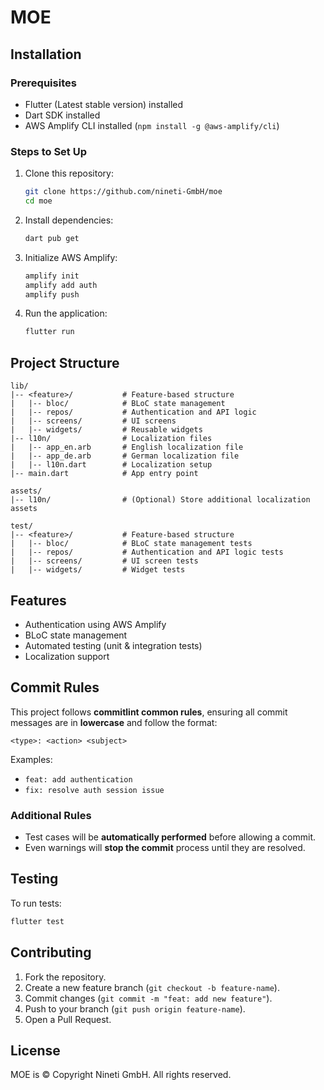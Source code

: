 # MOE

## Installation
### Prerequisites
- Flutter (Latest stable version) installed
- Dart SDK installed
- AWS Amplify CLI installed (`npm install -g @aws-amplify/cli`)

### Steps to Set Up
1. Clone this repository:
   ```sh
   git clone https://github.com/nineti-GmbH/moe
   cd moe
   ```

2. Install dependencies:
   ```sh
   dart pub get
   ```

3. Initialize AWS Amplify:
   ```sh
   amplify init
   amplify add auth
   amplify push
   ```

4. Run the application:
   ```sh
   flutter run
   ```

## Project Structure
```
lib/
|-- <feature>/           # Feature-based structure
|   |-- bloc/            # BLoC state management
|   |-- repos/           # Authentication and API logic
|   |-- screens/         # UI screens
|   |-- widgets/         # Reusable widgets
|-- l10n/                # Localization files
|   |-- app_en.arb       # English localization file
|   |-- app_de.arb       # German localization file
|   |-- l10n.dart        # Localization setup
|-- main.dart            # App entry point

assets/
|-- l10n/                # (Optional) Store additional localization assets

test/
|-- <feature>/           # Feature-based structure
|   |-- bloc/            # BLoC state management tests
|   |-- repos/           # Authentication and API logic tests
|   |-- screens/         # UI screen tests
|   |-- widgets/         # Widget tests
```

## Features
- Authentication using AWS Amplify
- BLoC state management
- Automated testing (unit & integration tests)
- Localization support

## Commit Rules
This project follows **commitlint common rules**, ensuring all commit messages are in **lowercase** and follow the format:
```
<type>: <action> <subject>
```
Examples:
- `feat: add authentication`
- `fix: resolve auth session issue`

### Additional Rules
- Test cases will be **automatically performed** before allowing a commit.
- Even warnings will **stop the commit** process until they are resolved.

## Testing
To run tests:
```sh
flutter test
```

## Contributing
1. Fork the repository.
2. Create a new feature branch (`git checkout -b feature-name`).
3. Commit changes (`git commit -m "feat: add new feature"`).
4. Push to your branch (`git push origin feature-name`).
5. Open a Pull Request.

## License
MOE is © Copyright Nineti GmbH. All rights reserved.

